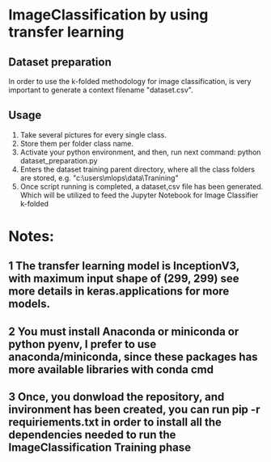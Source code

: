# ImageClassification by using transfer learning

## Dataset preparation

In order to use the k-folded methodology for image classification, is very important to generate a context filename "dataset.csv". 

## Usage

1. Take several pictures for every single class.
2. Store them per folder class name.
3. Activate your python environment, and then, run next command: python dataset_preparation.py
4. Enters the dataset training parent directory, where all the class folders are stored, e.g. "c:\users\mlops\data\Tranining"
5. Once script running is completed, a dataset,csv file has been generated. Which will be utilized to feed the Jupyter Notebook for Image Classifier k-folded

# Notes:
## 1 The transfer learning model is InceptionV3, with maximum input shape of (299, 299) see more details in keras.applications for more models.
## 2 You must install Anaconda or miniconda or python pyenv, I prefer to use anaconda/miniconda, since these packages has more available libraries with conda cmd
## 3 Once, you donwload the repository, and invironment has been created, you can run pip -r requiriements.txt in order to install all the dependencies needed to run the ImageClassification Training phase
